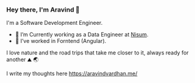 ### Hey there, I'm Aravind 👋

<!--

Here are some ideas to get you started:

- 🔭 I’m currently working on Data Analytics
- 🌱 I’m currently learning Data Engineering
- 👯 I’m looking to collaborate on ...
- 🤔 I’m looking for help with ...
- 💬 Ask me about ...
- 📫 How to reach me: ...
- ⚡ Fun fact: ...
-->

I'm a Software Development Engineer.         

- 🔭 I’m Currently working as a Data Engineer at [Nisum](https://www.nisum.com/).
- 🌱 I’ve worked in Forntend (Angular).

I love nature and the road trips that take me closer to it, always ready for another ⛰ 🌏

I write my thoughts here https://aravindvardhan.me/
